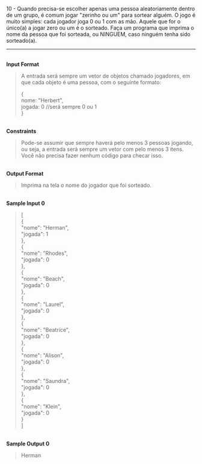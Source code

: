 10 - Quando precisa-se escolher apenas uma pessoa aleatoriamente dentro de um grupo, é comum jogar "zerinho ou um" para sortear alguém. O jogo é muito simples: cada jogador joga 0 ou 1 com as mão. Aquele que for o único(a) a jogar zero ou um é o sorteado. Faça um programa que imprima o nome da pessoa que foi sorteada, ou NINGUEM, caso ninguém tenha sido sorteado(a).

---

<br>**Input Format**
>A entrada será sempre um vetor de objetos chamado jogadores, em que cada objeto é uma pessoa, com o seguinte formato:
>
>{  
    nome: "Herbert",  
    jogada: 0 //será sempre 0 ou 1  
}

<br>**Constraints**
>Pode-se assumir que sempre haverá pelo menos 3 pessoas jogando, ou seja, a entrada será sempre um vetor com pelo menos 3 itens. Você não precisa fazer nenhum código para checar isso.

<br>**Output Format**
>Imprima na tela o nome do jogador que foi sorteado.

<br>**Sample Input 0**
>[  
  {  
    "nome": "Herman",  
    "jogada": 1  
  },  
  {  
    "nome": "Rhodes",  
    "jogada": 0  
  },  
  {  
    "nome": "Beach",  
    "jogada": 0  
  },  
  {  
    "nome": "Laurel",  
    "jogada": 0  
  },  
  {  
    "nome": "Beatrice",  
    "jogada": 0  
  },  
  {  
    "nome": "Alison",  
    "jogada": 0  
  },  
  {  
    "nome": "Saundra",  
    "jogada": 0  
  },  
  {  
    "nome": "Klein",  
    "jogada": 0  
  }  
]  

<br>**Sample Output 0**
>Herman